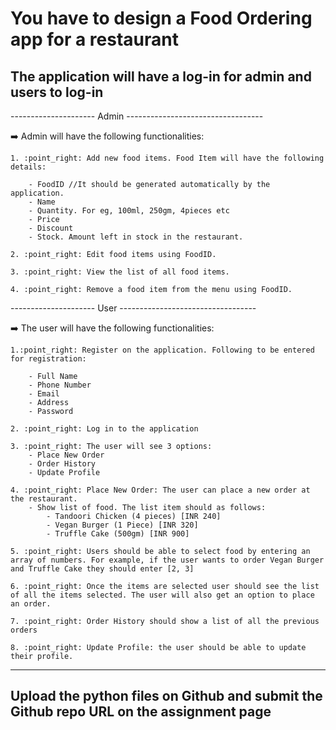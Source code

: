 # You have to design a Food Ordering app for a restaurant

## The application will have a log-in for admin and users to log-in

--------------------- Admin ----------------------------------

:arrow_right: Admin will have the following functionalities:

    1. :point_right: Add new food items. Food Item will have the following details:

        - FoodID //It should be generated automatically by the application.
        - Name
        - Quantity. For eg, 100ml, 250gm, 4pieces etc
        - Price
        - Discount
        - Stock. Amount left in stock in the restaurant.

    2. :point_right: Edit food items using FoodID.

    3. :point_right: View the list of all food items.

    4. :point_right: Remove a food item from the menu using FoodID.

--------------------- User ----------------------------------

:arrow_right: The user will have the following functionalities:

    1.:point_right: Register on the application. Following to be entered for registration:

        - Full Name
        - Phone Number
        - Email
        - Address
        - Password

    2. :point_right: Log in to the application

    3. :point_right: The user will see 3 options:
        - Place New Order
        - Order History
        - Update Profile

    4. :point_right: Place New Order: The user can place a new order at the restaurant.
        - Show list of food. The list item should as follows:
            - Tandoori Chicken (4 pieces) [INR 240]
            - Vegan Burger (1 Piece) [INR 320]
            - Truffle Cake (500gm) [INR 900]
    
    5. :point_right: Users should be able to select food by entering an array of numbers. For example, if the user wants to order Vegan Burger and Truffle Cake they should enter [2, 3]

    6. :point_right: Once the items are selected user should see the list of all the items selected. The user will also get an option to place an order.

    7. :point_right: Order History should show a list of all the previous orders

    8. :point_right: Update Profile: the user should be able to update their profile.

----------------------------------------------------------------------

## Upload the python files on Github and submit the Github repo URL on the assignment page
